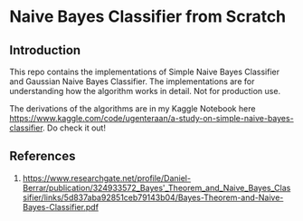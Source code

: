 # Naive Bayes Classifier from Scratch

## Introduction
This repo contains the implementations of Simple Naive Bayes Classifier and Gaussian Naive Bayes Classifier. The implementations are for understanding how the algorithm works in detail. Not for production use. 

The derivations of the algorithms are in my Kaggle Notebook here https://www.kaggle.com/code/ugenteraan/a-study-on-simple-naive-bayes-classifier. Do check it out!

## References

1) https://www.researchgate.net/profile/Daniel-Berrar/publication/324933572_Bayes'_Theorem_and_Naive_Bayes_Classifier/links/5d837aba92851ceb79143b04/Bayes-Theorem-and-Naive-Bayes-Classifier.pdf

